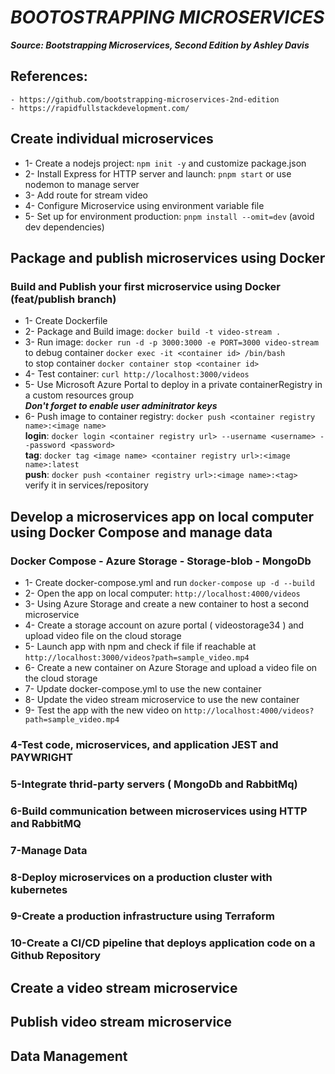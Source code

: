 # _BOOTOSTRAPPING MICROSERVICES_
**_Source: Bootstrapping Microservices, Second Edition by Ashley Davis_**
## References:
    - https://github.com/bootstrapping-microservices-2nd-edition
    - https://rapidfullstackdevelopment.com/


## Create individual microservices

* 1- Create a nodejs project: `npm init -y` and customize package.json
* 2- Install Express for HTTP server and launch: `pnpm start` or use nodemon to manage server
* 3- Add route for stream video
* 4- Configure Microservice using environment variable file
* 5- Set up for environment production: `pnpm install --omit=dev` (avoid dev dependencies)

## Package and publish microservices using Docker
### Build and Publish your first microservice using Docker (feat/publish branch)

* 1- Create Dockerfile
* 2- Package and Build image: `docker build -t video-stream .`
* 3- Run image: `docker run -d -p 3000:3000 -e PORT=3000 video-stream` \
    to debug container `docker exec -it <container id> /bin/bash` \
    to stop container `docker container stop <container id>`
* 4- Test container: `curl http://localhost:3000/videos`
* 5- Use Microsoft Azure Portal to deploy in a private containerRegistry
    in a custom resources group \
    **_Don't forget to enable user adminitrator keys_**
* 6- Push image to container registry: `docker push <container registry name>:<image name>` \
**login**: `docker login <container registry url> --username <username> --password <password>` \
**tag**: `docker tag <image name> <container registry url>:<image name>:latest` \
**push**: `docker push <container registry url>:<image name>:<tag>` \
      verify it in services/repository

## Develop a microservices app on local computer using Docker Compose and manage data
### Docker Compose - Azure Storage - Storage-blob - MongoDb 

* 1- Create docker-compose.yml and run `docker-compose up -d --build`
* 2- Open the app on local computer: `http://localhost:4000/videos`
* 3- Using Azure Storage and create a new container to host a second microservice
* 4- Create a storage account on azure portal ( videostorage34 ) and upload video file on the cloud storage
* 5- Launch app with npm and check if file if reachable at `http://localhost:3000/videos?path=sample_video.mp4`
* 6- Create a new container on Azure Storage and upload a video file on the cloud storage
* 7- Update docker-compose.yml to use the new container
* 8- Update the video stream microservice to use the new container
* 9- Test the app with the new video on `http://localhost:4000/videos?path=sample_video.mp4`


### 4-Test code, microservices, and application JEST and PAYWRIGHT
### 5-Integrate thrid-party servers ( MongoDb and RabbitMq)
### 6-Build communication between microservices using HTTP and RabbitMQ
### 7-Manage Data
### 8-Deploy microservices on a production cluster with kubernetes
### 9-Create a production infrastructure using Terraform
### 10-Create a CI/CD pipeline that deploys application code on a Github Repository


## Create a video stream microservice

## Publish video stream microservice


## Data Management
